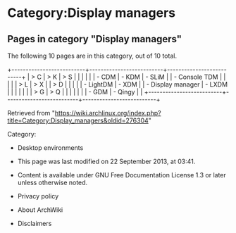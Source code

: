 Category:Display managers
=========================

Pages in category "Display managers"
------------------------------------

The following 10 pages are in this category, out of 10 total.

+--------------------------+--------------------------+--------------------------+
| > C                      | > K                      | > S                      |
|                          |                          |                          |
| -   CDM                  | -   KDM                  | -   SLiM                 |
| -   Console TDM          |                          |                          |
|                          | > L                      | > X                      |
| > D                      |                          |                          |
|                          | -   LightDM              | -   XDM                  |
| -   Display manager      | -   LXDM                 |                          |
|                          |                          |                          |
| > G                      | > Q                      |                          |
|                          |                          |                          |
| -   GDM                  | -   Qingy                |                          |
+--------------------------+--------------------------+--------------------------+

Retrieved from
"https://wiki.archlinux.org/index.php?title=Category:Display_managers&oldid=276304"

Category:

-   Desktop environments

-   This page was last modified on 22 September 2013, at 03:41.
-   Content is available under GNU Free Documentation License 1.3 or
    later unless otherwise noted.
-   Privacy policy
-   About ArchWiki
-   Disclaimers
